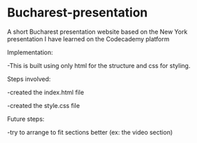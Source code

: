 # Bucharest-presentation
A short Bucharest presentation website based on the New York presentation I have learned on the Codecademy platform

Implementation:
  
  -This is built using only html for the structure and css for styling.

Steps involved:
  
  -created the index.html file
  
  -created the style.css file

Future steps:
  
  -try to arrange to fit sections better (ex: the video section)
